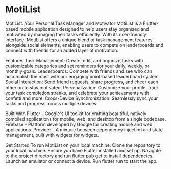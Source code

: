 # MotiList

MotiList: Your Personal Task Manager and Motivator
MotiList is a Flutter-based mobile application designed to help users stay organized and motivated by managing their tasks efficiently. With its user-friendly interface, MotiList offers a unique blend of task management features alongside social elements, enabling users to compete on leaderboards and connect with friends for an added layer of motivation.

Features
Task Management: Create, edit, and organize tasks with customizable categories and set reminders for your daily, weekly, or monthly goals.
Leaderboards: Compete with friends and see who can accomplish the most with our engaging point-based leaderboard system.
Social Interaction: Send friend requests, share progress, and cheer each other on to stay motivated.
Personalization: Customize your profile, track your task completion streaks, and celebrate your achievements with confetti and more.
Cross-Device Synchronization: Seamlessly sync your tasks and progress across multiple devices.

Built With
Flutter - Google's UI toolkit for crafting beautiful, natively compiled applications for mobile, web, and desktop from a single codebase.
Firebase - Platform developed by Google for creating mobile and web applications.
Provider - A mixture between dependency injection and state management, built with widgets for widgets.

Get Started
To run MotiList on your local machine:
Clone the repository to your local machine.
Ensure you have Flutter installed and set up.
Navigate to the project directory and run flutter pub get to install dependencies.
Launch an emulator or connect a device.
Run flutter run to start the app.
